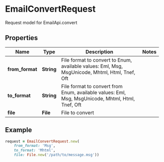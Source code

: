 # EmailConvertRequest

Request model for EmailApi.convert

## Properties

Name | Type | Description | Notes
---- | ---- | ----------- | -----
**from_format** |**String** |File format to convert to Enum, available values: Eml, Msg, MsgUnicode, Mhtml, Html, Tnef, Oft |
**to_format** |**String** |File format to convert from Enum, available values: Eml, Msg, MsgUnicode, Mhtml, Html, Tnef, Oft |
**file** |**File** |File to convert |

## Example
```ruby
request = EmailConvertRequest.new(
    from_format: 'Msg',
    to_format: 'Mhtml',
    file: File.new('/path/to/message.msg'))
```
